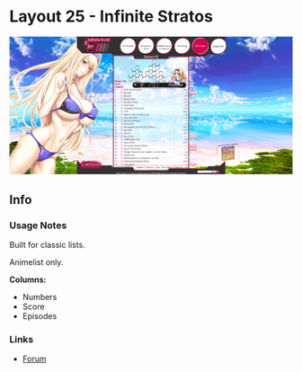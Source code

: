 # Layout 25 - Infinite Stratos

![](gallery/demo.jpg)

## Info

### Usage Notes

Built for classic lists.

Animelist only.

**Columns:**

- Numbers
- Score
- Episodes

### Links

- [Forum](https://myanimelist.net/forum/?topicid=1466028)
